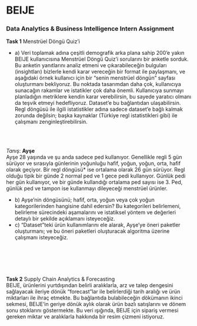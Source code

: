 # BEIJE
### Data Analytics & Business Intelligence Intern Assignment
__**Task 1**__ Menstrüel Döngü Quiz’i

- a) Veri toplamak adına çeşitli demografik arka plana sahip 200’e yakın BEIJE kullanıcısına Menstrüel Döngü Quiz’i sorularını bir anketle sorduk. Bu anketin yanıtlarını analiz etmeni ve çıkarabileceğin bulguları (insightları) bizlerle kendi karar vereceğin bir format ile paylaşmanı, ve aşağıdaki örnek kullanıcı için bir “senin menstrüel döngün” sayfası oluşturmanı bekliyoruz. Bu noktada tasarımdan daha çok, kullanıcıya sunacağın rakamlar ve istatikler çok daha önemli. Kullanıcıya sunmayı planladığın metriklere kendin karar verebilirsin, bu sayede yaratıcı olmanı da teşvik etmeyi hedefliyoruz. Dataset’e bu bağlantıdan ulaşabilirsin. Regl döngüsü ile ilgili istatistikler adına sadece dataset’e bağlı kalmak zorunda değilsin; başka kaynaklar (Türkiye regl istatistikleri gibi) ile çalışmanı zenginleştirebilirsin.
<br>
<br>

*Tanış*: **Ayşe** <br>
Ayşe 28 yaşında ve şu anda sadece ped kullanıyor. Genellikle regli 5 gün sürüyor ve sırasıyla günlerinin
yoğunluğu hafif, yoğun, yoğun, orta, hafif olarak geçiyor. Bir regl döngüsü* ise ortalama olarak 26 gün
sürüyor. Regl olduğu tipik bir günde 2 normal ped ve 1 gece pedi kullanıyor. Günlük pedi her gün
kullanıyor, ve bir günde kullandığı ortalama ped sayısı ise 3. Ped, günlük ped ve tampon ise kullanmayı
dileyeceği menstrüel ürünler.

- b) Ayşe’nin döngüsünü; hafif, orta, yoğun veya çok yoğun kategorilerinden hangisine dahil
edersin? Bu kategorileri belirlemeni, belirleme sürecindeki aşamalarını ve istatiksel
yöntem ve değerleri detaylı bir şekilde açıklamanı isteyeceğiz.
- c) “Dataset”teki ürün kullanımlarını ele alarak, Ayşe’ye öneri paketler oluşturmanı; ve bu
öneri paketleri oluşturacak algoritma üzerine çalışmanı isteyeceğiz.
<br>
<br>
<br>
<br>

__**Task 2**__  Supply Chain Analytics & Forecasting <br>
BEIJE, ürünlerini yurtdışından belirli aralıklarla, arz ve talep dengesini sağlayacak ileriye dönük “forecast”lar ile belirlerdiği tarih aralığı ve ürün miktarları ile ihraç etmekte. Bu bağlantıda
bulabileceğin dökümanın ikinci sekmesi, BEIJE’in geriye dönük aylık olarak ürün bazlı satışlarını ve dönem sonu stoklarını göstermekte. Bu veri ışığında, BEIJE için sipariş vermesi gereken miktar ve aralıklarla hakkında bir resim çizmeni istiyoruz.


